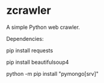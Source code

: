 # zcrawler
A simple Python web crawler.

Dependencies:

pip install requests

pip install beautifulsoup4

python -m pip install "pymongo[srv]"